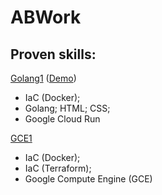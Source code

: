 # ABWork

## Proven skills:

[Golang1](https://github.com/italo2sanfer/abwork/tree/main/golang1) ([Demo](https://github.com/italo2sanfer/abwork/tree/main/golang1#demonstration))

- IaC (Docker);
- Golang; HTML; CSS;
- Google Cloud Run

[GCE1](https://github.com/italo2sanfer/abwork/tree/main/iac/terraform/gcp/gce1)

- IaC (Docker);
- IaC (Terraform);
- Google Compute Engine (GCE)